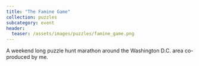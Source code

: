 ```yaml
---
title: "The Famine Game"
collection: puzzles
subcategory: event
header: 
  teaser: /assets/images/puzzles/famine_game.png
---
```


A weekend long puzzle hunt marathon around the Washington D.C. area co-produced by me.